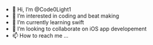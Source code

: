 - 👋 Hi, I’m @Code0Light1
- 👀 I’m interested in coding and beat making
- 🌱 I’m currently learning swift
- 💞️ I’m looking to collaborate on iOS app developement
- 📫 How to reach me ...

<!---
Code0Light1/Code0Light1 is a ✨ special ✨ repository because its `README.md` (this file) appears on your GitHub profile.
You can click the Preview link to take a look at your changes.
--->
